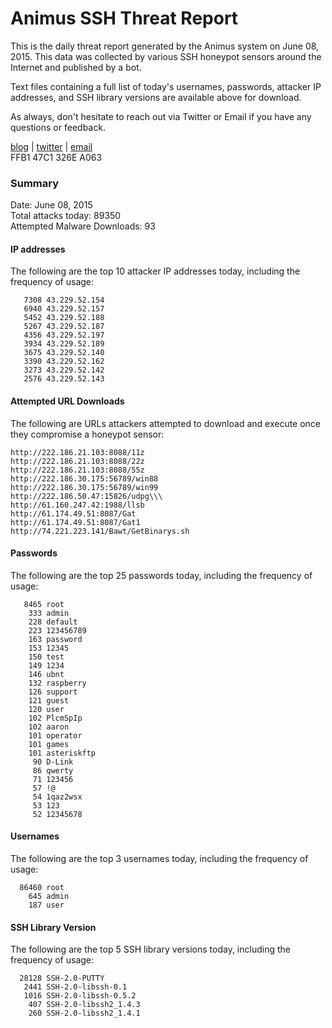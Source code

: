 # Animus SSH Threat Report

This is the daily threat report generated by the Animus system on June 08, 2015. This data was collected by various SSH honeypot sensors around the Internet and published by a bot.  

Text files containing a full list of today's usernames, passwords, attacker IP addresses, and SSH library versions are available above for download.  

As always, don't hesitate to reach out via Twitter or Email if you have any questions or feedback.  

[blog](http://morris.guru) | [twitter](https://twitter.com/andrew___morris) | [email](mailto:andrew@morris.guru)  
FFB1 47C1 326E A063  

### Summary

Date: June 08, 2015  
Total attacks today: 89350  
Attempted Malware Downloads: 93 

#### IP addresses
The following are the top 10 attacker IP addresses today, including the frequency of usage:
```
   7308 43.229.52.154
   6940 43.229.52.157
   5452 43.229.52.188
   5267 43.229.52.187
   4356 43.229.52.197
   3934 43.229.52.189
   3675 43.229.52.140
   3390 43.229.52.162
   3273 43.229.52.142
   2576 43.229.52.143
```

#### Attempted URL Downloads
The following are URLs attackers attempted to download and execute once they compromise a honeypot sensor:
```
http://222.186.21.103:8088/11z
http://222.186.21.103:8088/22z
http://222.186.21.103:8088/55z
http://222.186.30.175:56789/win88
http://222.186.30.175:56789/win99
http://222.186.50.47:15826/udpg\\\
http://61.160.247.42:1988/llsb
http://61.174.49.51:8087/Gat
http://61.174.49.51:8087/Gat1
http://74.221.223.141/Bawt/GetBinarys.sh
```

#### Passwords
The following are the top 25 passwords today, including the frequency of usage:
```
   8465 root
    333 admin
    228 default
    223 123456789
    163 password
    153 12345
    150 test
    149 1234
    146 ubnt
    132 raspberry
    126 support
    121 guest
    120 user
    102 PlcmSpIp
    102 aaron
    101 operator
    101 games
    101 asteriskftp
     90 D-Link
     86 qwerty
     71 123456
     57 !@
     54 1qaz2wsx
     53 123
     52 12345678
```

#### Usernames
The following are the top 3 usernames today, including the frequency of usage:
```
  86460 root
    645 admin
    187 user
```

#### SSH Library Version
The following are the top 5 SSH library versions today, including the frequency of usage:
```
  28128 SSH-2.0-PUTTY
   2441 SSH-2.0-libssh-0.1
   1016 SSH-2.0-libssh-0.5.2
    407 SSH-2.0-libssh2_1.4.3
    260 SSH-2.0-libssh2_1.4.1
```
